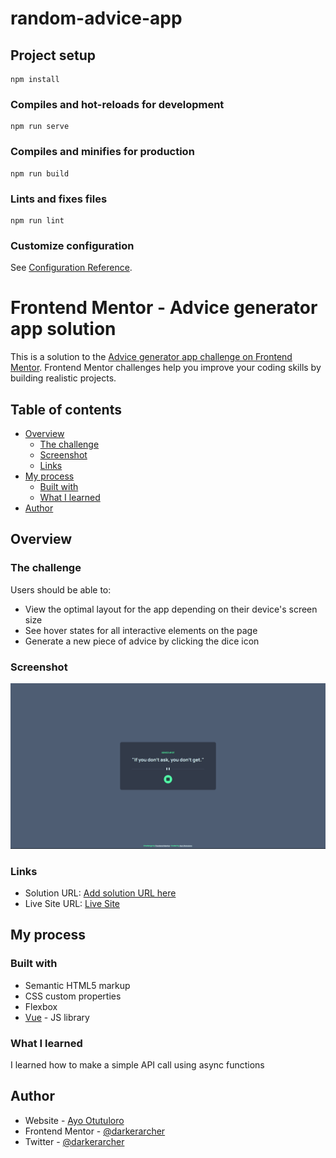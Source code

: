 # random-advice-app

## Project setup
```
npm install
```

### Compiles and hot-reloads for development
```
npm run serve
```

### Compiles and minifies for production
```
npm run build
```

### Lints and fixes files
```
npm run lint
```

### Customize configuration
See [Configuration Reference](https://cli.vuejs.org/config/).


# Frontend Mentor - Advice generator app solution

This is a solution to the [Advice generator app challenge on Frontend Mentor](https://www.frontendmentor.io/challenges/advice-generator-app-QdUG-13db). Frontend Mentor challenges help you improve your coding skills by building realistic projects.

## Table of contents

- [Overview](#overview)
  - [The challenge](#the-challenge)
  - [Screenshot](#screenshot)
  - [Links](#links)
- [My process](#my-process)
  - [Built with](#built-with)
  - [What I learned](#what-i-learned)
- [Author](#author)


## Overview

### The challenge

Users should be able to:

- View the optimal layout for the app depending on their device's screen size
- See hover states for all interactive elements on the page
- Generate a new piece of advice by clicking the dice icon

### Screenshot

![](./src/assets/images/screenshot.png)

### Links

- Solution URL: [Add solution URL here](https://your-solution-url.com)
- Live Site URL: [Live Site](https://my-random-advice.netlify.app/)

## My process

### Built with

- Semantic HTML5 markup
- CSS custom properties
- Flexbox
- [Vue](https://vuejs.org/) - JS library


### What I learned

I learned how to make a simple API call using async functions


## Author

- Website - [Ayo Otutuloro](https://www.your-site.com)
- Frontend Mentor - [@darkerarcher](https://www.frontendmentor.io/profile/darkerarcher)
- Twitter - [@darkerarcher](https://www.twitter.com/darkerarcher)

